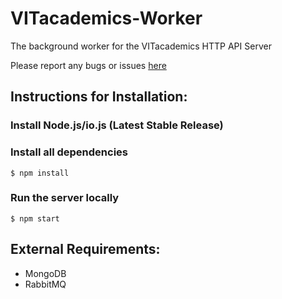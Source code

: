 # VITacademics-Worker

The background worker for the VITacademics HTTP API Server

Please report any bugs or issues [here](https://github.com/aneesh-neelam/VITacademics-Worker/issues)

## Instructions for Installation:
### Install Node.js/io.js (Latest Stable Release)
### Install all dependencies

```
$ npm install
```

### Run the server locally

```
$ npm start
```

## External Requirements:
- MongoDB
- RabbitMQ
